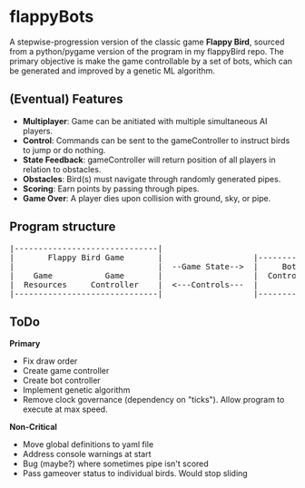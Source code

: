 # flappyBots
A stepwise-progression version of the classic game **Flappy Bird**, sourced from a python/pygame version of the program in my flappyBird repo. The primary objective is make the game controllable by a set of bots, which can be generated and improved by a genetic ML algorithm.

## (Eventual) Features
- **Multiplayer**: Game can be anitiated with multiple simultaneous AI players.
- **Control**: Commands can be sent to the gameController to instruct birds to jump or do nothing.
- **State Feedback**: gameController will return position of all players in relation to obstacles.
- **Obstacles**: Bird(s) must navigate through randomly generated pipes.
- **Scoring**: Earn points by passing through pipes.
- **Game Over**: A player dies upon collision with ground, sky, or pipe.


## Program structure

<pre>
|------------------------------|
|       Flappy Bird Game       |                   |--------------|                     |---------------|
|                              |  --Game State-->  |     Bot      |  --Game Results-->  |    Genetic    |
|    Game           Game       |                   |  Controller  |                     |  Algorirthm   |
|  Resources     Controller    |  <---Controls---  |              |   <---New Bots---   |               |
|------------------------------|                   |--------------|                     |---------------|
</pre>


## ToDo
**Primary**
- Fix draw order
- Create game controller
- Create bot controller
- Implement genetic algorithm 
- Remove clock governance (dependency on "ticks"). Allow program to execute at max speed.

**Non-Critical**
- Move global definitions to yaml file
- Address console warnings at start
- Bug (maybe?) where sometimes pipe isn't scored
- Pass gameover status to individual birds. Would stop sliding

